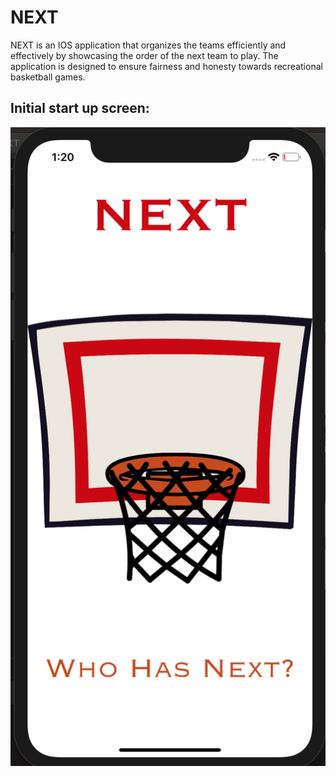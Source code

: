 # NEXT
NEXT is an IOS application that organizes the teams efficiently and effectively by showcasing the order of the next team to play. The application is designed to ensure fairness and honesty towards recreational basketball games.

## Initial start up screen:
![image1](https://github.com/ridhwanc/NEXT/blob/master/image1.png)


